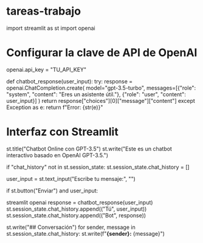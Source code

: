 # tareas-trabajo

import streamlit as st
import openai

# Configurar la clave de API de OpenAI
openai.api_key = "TU_API_KEY"

def chatbot_response(user_input):
    try:
        response = openai.ChatCompletion.create(
            model="gpt-3.5-turbo",
            messages=[{"role": "system", "content": "Eres un asistente útil."},
                      {"role": "user", "content": user_input}]
        )
        return response["choices"][0]["message"]["content"]
    except Exception as e:
        return f"Error: {str(e)}"

# Interfaz con Streamlit
st.title("Chatbot Online con GPT-3.5")
st.write("Este es un chatbot interactivo basado en OpenAI GPT-3.5.")

if "chat_history" not in st.session_state:
    st.session_state.chat_history = []

user_input = st.text_input("Escribe tu mensaje:", "")

if st.button("Enviar") and user_input:



streamlit
openai
    response = chatbot_response(user_input)
    st.session_state.chat_history.append(("Tú", user_input))
    st.session_state.chat_history.append(("Bot", response))

st.write("## Conversación")
for sender, message in st.session_state.chat_history:
    st.write(f"**{sender}:** {message}")
